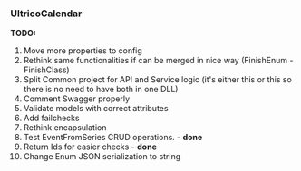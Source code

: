 ### UltricoCalendar

**TODO:**
1. Move more properties to config
2. Rethink same functionalities if can be merged in nice way (FinishEnum - FinishClass)
3. Split Common project for API and Service logic (it's either this or this so there is no need to have both in one DLL)
4. Comment Swagger properly
5. Validate models with correct attributes
6. Add failchecks
7. Rethink encapsulation
8. Test EventFromSeries CRUD operations. - **done**
9. Return Ids for easier checks - **done**
10. Change Enum JSON serialization to string